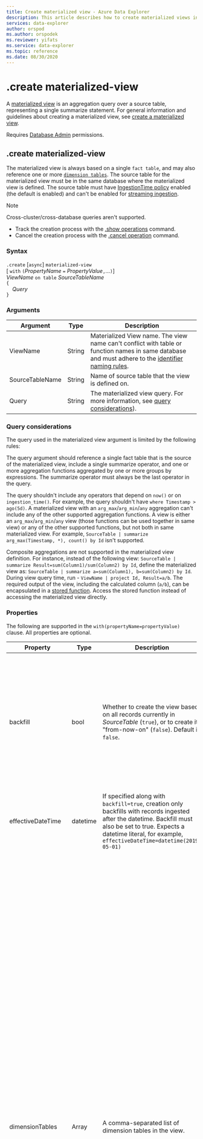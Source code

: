 ```yaml
---
title: Create materialized view - Azure Data Explorer
description: This article describes how to create materialized views in Azure Data Explorer.
services: data-explorer
author: orspod
ms.author: orspodek
ms.reviewer: yifats
ms.service: data-explorer
ms.topic: reference
ms.date: 08/30/2020
---
```


# .create materialized-view

A [materialized view](materialized-view-overview.md) is an aggregation query over a source table, representing a single summarize statement.
For general information and guidelines about creating a materialized view, see [create a materialized view](materialized-view-overview.md#create-a-materialized-view).

Requires [Database Admin](../access-control/role-based-authorization.md) permissions.

## .create materialized-view

The materialized view is always based on a single `fact table`, and may also reference one or more [`dimension tables`](../../concepts/fact-and-dimension-tables.md). The source table for the materialized view must be in the same database where the materialized view is defined. The source table must have [IngestionTime policy](../ingestiontimepolicy.md) enabled (the default is enabled) and can't be enabled for [streaming ingestion](../../../ingest-data-streaming.md).

> [!NOTE]
> Cross-cluster/cross-database queries aren't supported.

* Track the creation process with the [.show operations](../operations.md#show-operations) command.
* Cancel the creation process with the [.cancel operation](#cancel-materialized-view-creation) command.

### Syntax

`.create` [`async`] `materialized-view` <br>
[ `with` `(`*PropertyName* `=` *PropertyValue*`,`...`)`] <br>
*ViewName* `on table` *SourceTableName* <br>
`{`<br>&nbsp;&nbsp;&nbsp;&nbsp;*Query*<br>`}`

### Arguments

|Argument|Type|Description
|----------------|-------|---|
|ViewName|String|Materialized View name. The view name can't conflict with table or function names in same database and must adhere to the [identifier naming rules](../../query/schema-entities/entity-names.md#identifier-naming-rules). |
|SourceTableName|String|Name of source table that the view is defined on.|
|Query|String|The materialized view query. For more information, see [query considerations](#query-considerations)).|

### Query considerations

The query used in the materialized view argument is limited by the following rules:

The query argument should reference a single fact table that is the source of the materialized view, include a single summarize operator, and one or more aggregation functions aggregated by one or more groups by expressions. The summarize operator must always be the last operator in the query.

The query shouldn't include any operators that depend on `now()` or on `ingestion_time()`. For example, the query shouldn't have `where Timestamp > ago(5d)`. A materialized view with an `arg_max`/`arg_min`/`any` aggregation can't include any of the other supported aggregation functions. A view is either an `arg_max`/`arg_min`/`any` view (those functions can be used together in same view) or any of the other supported functions, but not both in same materialized view. 
    For example, `SourceTable | summarize arg_max(Timestamp, *), count() by Id` isn't supported. 

Composite aggregations are not supported in the materialized view definition. For instance, instead of the following view: `SourceTable | summarize Result=sum(Column1)/sum(Column2) by Id`, define the materialized view as: `SourceTable | summarize a=sum(Column1), b=sum(Column2) by Id`. During view query time, run - `ViewName | project Id, Result=a/b`. The required output of the view, including the calculated column (`a/b`), can be encapsulated in a [stored function](../../query/functions/user-defined-functions.md). Access the stored function instead of accessing the materialized view directly. 

### Properties

The following are supported in the `with(propertyName=propertyValue)` clause. All properties are optional.

|Property|Type|Description | Notes |
|----------------|-------|---|---|
|backfill|bool|Whether to create the view based on all records currently in *SourceTable* (`true`), or to create it "from-now-on" (`false`). Default is `false`.| The command must be `async`, and the view won't be available for queries until the creation completes. Depending on the amount of data to backfill, creation with backfill may take a long time. It's intentionally "slow" to make sure it doesn't consume too much of the cluster's resources. |
|effectiveDateTime|datetime| If specified along with `backfill=true`, creation only backfills with records ingested after the datetime. Backfill must also be set to true. Expects a datetime literal, for example, `effectiveDateTime=datetime(2019-05-01)`|
|dimensionTables|Array|A comma-separated list of dimension tables in the view.|  Dimension tables must be explicitly called out in the view properties. <br> <ul> <li> Joins/lookups with dimension tables should use [query best practices](../../query/best-practices.md).  <br><li> Records in the view's source table (fact table) are materialized once only. A different ingestion latency between the fact table and the dimension table may impact the view results.</li> <br> <li> **For example**: A view definition includes an inner join with a dimension table, and at the time of materialization, the dimension record was not fully ingested, but it was already ingested to the fact table. This record will be dropped from the view and never reprocessed again. To remedy, assume the join is an outer join. The record from fact table will be processed and added to view with a null value for the dimension table columns. Records that have already been added (with null values) to the view won't be processed again. Their values, in columns from the dimension table, will remain null. </li></ul>
|autoUpdateSchema|bool|Whether to auto-update the view on source table changes. Default is `false`.| The `autoUpdateSchema` option is valid only for views of type `arg_max(Timestamp, *)` / `arg_min(Timestamp, *)` / `any(*)` (only when columns argument is `*`). If this option is set to true, changes to source table will be automatically reflected in the materialized view. Not all changes to source table are supported when using this option. For more information, see [.alter materialized-view](materialized-view-alter.md). <br> <br> Using `autoUpdateSchema` may lead to irreversible data loss when columns in the source table are dropped. The view will be disabled if it isn't set to `autoUpdateSchema`, and a change is made to the source table which results in a schema change to the materialized view. If the issue is fixed, re-enable the materialized view using the [enable materialized view](materialized-view-enable-disable.md) command. This process is common when using an `arg_max(Timestamp, *)` and adding columns to the source table. Avoid the failure by defining the view query as `arg_max(Timestamp, Column1, Column2, ...)` or by using the `autoUpdateSchema` option. |
|folder|string|The materialized view's folder.|
|docString|string|A string documenting the materialized view|
 
### Examples

1. Create an empty view that will only materialize records ingested from now on: 

    <!-- csl -->
    ```
    .create materialized-view ArgMax on table T
    {
        T | summarize arg_max(Timestamp, *) by User
    }
    ```
    
1. Create a materialized view with backfill option, using `async`:

    <!-- csl -->
    ```
    .create async materialized-view with (backfill=true, docString="Customer telemetry") CustomerUsage on table T
    {
        T 
        | extend Day = bin(Timestamp, 1d)
        | summarize count(), dcount(User), max(Duration) by Customer, Day 
    } 
    ```
    
1. Create a materialized view with backfill and `effectiveDateTime`. The view is created based on records from the datetime only:

    <!-- csl -->
    ```
    .create async materialized-view with (backfill=true, effectiveDateTime=datetime(2019-01-01)) CustomerUsage on table T 
    {
        T 
        | extend Day = bin(Timestamp, 1d)
        | summarize count(), dcount(User), max(Duration) by Customer, Day
    } 
    ```
    
1. The definition can include additional operators before the `summarize` statement, as long as the `summarize` is the last one:

    <!-- csl -->
    ```
    .create materialized-view CustomerUsage on table T 
    {
        T 
        | where Customer in ("Customer1", "Customer2", "CustomerN")
        | parse Url with "https://contoso.com/" Api "/" *
        | extend Month = startofmonth(Timestamp)
        | summarize count(), dcount(User), max(Duration) by Customer, Api, Month
    }
    ```
    
1. Materialized views that join with a dimension table:

    <!-- csl -->
    ```
    .create materialized-view EnrichedArgMax on table T with (dimensionTable = ['DimUsers'])
    {
        T
        | lookup DimUsers on User  
        | summarize arg_max(Timestamp, *) by User 
    }
    
    .create materialized-view EnrichedArgMax on table T with (dimensionTable = ['DimUsers'])
    {
        DimUsers | project User, Age, Address
        | join kind=rightouter hint.strategy=broadcast T on User
        | summarize arg_max(Timestamp, *) by User 
    }
    ```
    

### Supported aggregation functions

The following aggregation functions are supported:

* `count`
* `countif`
* `dcount`
* `dcountif`
* `min`
* `max`
* `avg`
* `avgif`
* `sum`
* `arg_max`
* `arg_min`
* `any`
* `hll`
* `make_set`
* `make_list`
* `percentile`
* `percentiles`

### Performance tips

* Materialized view query filters are optimized when filtered by one of the Materialized View dimensions (aggregation by-clause). If you know your query pattern will often filter by some column, which can be a dimension in the materialized view, include it in the view. For example: For a materialized view exposing an `arg_max` by `ResourceId` that will often be filtered by `SubscriptionId`, the recommendation is as follows:

 <table>
    <th>Do
    <th>Don't do
        <tr style="vertical-align: top;">
            <td>
                <pre>
.create materialized-view ArgMaxResourceId on table FactResources
{
    FactResources | summarize arg_max(Timestamp, *) by SubscriptionId, ResouceId 
}
</pre>
            </td>
            <td>
                <pre>
.create materialized-view ArgMaxResourceId on table FactResources
{
    FactResources | summarize arg_max(Timestamp, *) by ResouceId 
}
</pre>
</table>

* Don't include transformations, normalizations, and other heavy computations that can be moved to an [update policy](../updatepolicy.md) as part of the materialized view definition. Instead, do all those processes in an update policy, and perform the aggregation only in the materialized view. Use this process for lookup in dimension tables, when applicable.

<table>
    <th>Do
    <th>Don't do
        <tr style="vertical-align: top;">
            <td>
                <pre>
// Update policy                   
.alter-merge table Target policy update 
@'[{"IsEnabled": true, 
    "Source": "SourceTable", 
    "Query": 
        "SourceTable 
        | extend ResourceId = strcat('subscriptions/', toupper(SubscriptionId), '/', resourceId)", 
    "IsTransactional": false}]'  
    
// Materialized View
.create materialized-view Usage on table Events
{
&nbsp;     Target 
&nbsp;     | summarize count() by ResourceId 
}
            </pre>
        </td>
        <td>
            <pre>
.create materialized-view Usage on table SourceTable
{
&nbsp;     SourceTable 
&nbsp;     | extend ResourceId = strcat('subscriptions/', toupper(SubscriptionId), '/', resourceId)
&nbsp;     | summarize count() by ResourceId
}
</pre>
</table>

* If you require the best query time performance, but can sacrifice some data freshness, use the [materialized_view() function](../../query/materializedviewfunction.md).

## Cancel materialized-view creation

Cancel the process of materialized view creation when using the `backfill` option. This action is useful when creation is taking too long and you want to abort it while running.  

> [!WARNING]
> The materialized view can't be restored after running this command.

The creation process can't be aborted immediately. The cancel command signals materialization to stop, and the creation periodically checks if cancel was requested. The cancel command waits for a max period of 10 minutes until the materialized view creation process is canceled and reports back if cancellation was successful. Even if the cancellation didn't succeed within 10 minutes, and the cancel command reports failure, the materialized view will most probably abort itself later in the creation process. The [.show operations](../operations.md#show-operations) command will indicate if operation was canceled. The `cancel operation` command is only supported for materialized views creation cancellation, and not for canceling any other operations.

### Syntax

`.cancel` `operation` *operationId*

### Properties

|Property|Type|Description
|----------------|-------|---|
|operationId|Guid|The operation id returned from the create materialized-view command.|

### Output

|Output parameter |Type |Description
|---|---|---
|OperationId|Guid|The operation id of the create materialized view command.
|Operation|String|Operation kind.
|StartedOn|datetime|The start time of the create operation.
|CancellationState|string|One of - `Cancelled successfully` (creation was canceled), `Cancellation failed` (wait for cancellation timed out), `Unknown` (view creation is no longer running, but wasn't canceled by this operation).
|ReasonPhrase|string|Reason why cancellation wasn't successful.

### Example

<!-- csl -->
```
.cancel operation c4b29441-4873-4e36-8310-c631c35c916e
```

|OperationId|Operation|StartedOn|CancellationState|ReasonPhrase|
|---|---|---|---|---|
|c4b29441-4873-4e36-8310-c631c35c916e|MaterializedViewCreateOrAlter|2020-05-08 19:45:03.9184142|Canceled successfully||

If the cancellation hasn't completed within 10 minutes, `CancellationState` will indicate failure. Creation may then be aborted.

